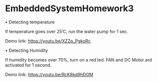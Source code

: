 # EmbeddedSystemHomework3

• Detecting temperature

If temperature goes over 25’C, run the water pump for 1 sec.

Demo link: https://youtu.be/XZZp_PgkoRc

• Detecting Humidity

If humidity becomes over 70%, turn on a red led.
FAN and DC Motor ard activated for 1 second.

Demo link: https://youtu.be/RcK8kd9hDOM
